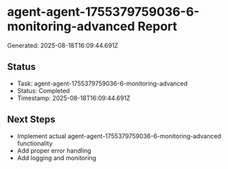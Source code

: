 # agent-agent-1755379759036-6-monitoring-advanced Report

Generated: 2025-08-18T16:09:44.691Z

## Status
- Task: agent-agent-1755379759036-6-monitoring-advanced
- Status: Completed
- Timestamp: 2025-08-18T16:09:44.691Z

## Next Steps
- Implement actual agent-agent-1755379759036-6-monitoring-advanced functionality
- Add proper error handling
- Add logging and monitoring
